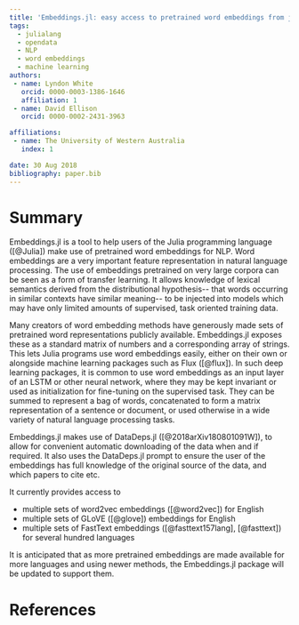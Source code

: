 ```yaml
---
title: 'Embeddings.jl: easy access to pretrained word embeddings from julia'
tags:
  - julialang
  - opendata
  - NLP
  - word embeddings
  - machine learning
authors:
 - name: Lyndon White
   orcid: 0000-0003-1386-1646
   affiliation: 1
 - name: David Ellison
   orcid: 0000-0002-2431-3963

affiliations:
 - name: The University of Western Australia
   index: 1

date: 30 Aug 2018
bibliography: paper.bib
---
```


# Summary

Embeddings.jl is a tool to help users of the Julia programming language ([@Julia]) make use of pretrained word embeddings for NLP.
Word embeddings are a very important feature representation in natural language processing.
The use of embeddings pretrained on very large corpora can be seen as a form of transfer learning.
It allows knowledge of lexical semantics derived from the distributional hypothesis-- that words occurring in similar contexts have similar meaning--
to be injected into models which may have only limited amounts of supervised, task oriented training data.

Many creators of word embedding methods have generously made sets of pretrained word representations publicly available.
Embeddings.jl exposes these as a standard matrix of numbers and a corresponding array of strings.
This lets Julia programs use word embeddings easily, either on their own or alongside machine learning packages such as Flux ([@flux]).
In such deep learning packages, it is common to use word embeddings as an input layer of an LSTM or other neural network,
where they may be kept invariant or used as initialization for fine-tuning on the supervised task.
They can be summed to represent a bag of words, concatenated to form a matrix representation of a sentence or document, or used otherwise in a wide variety of natural language processing tasks.

Embeddings.jl makes use of DataDeps.jl ([@2018arXiv180801091W]),
to allow for convenient automatic downloading of the data when and if required.
It also uses the DataDeps.jl prompt to ensure the user of the embeddings has full knowledge of the original source of the data, and which papers to cite etc.

It currently provides access to
 - multiple sets of word2vec embeddings ([@word2vec]) for English
 - multiple sets of GLoVE ([@glove]) embeddings for English
 - multiple sets of FastText embeddings ([@fasttext157lang], [@fasttext]) for several hundred languages

It is anticipated that as more pretrained embeddings are made available for more languages and using newer methods,
the Embeddings.jl package will be updated to support them.
	

# References
